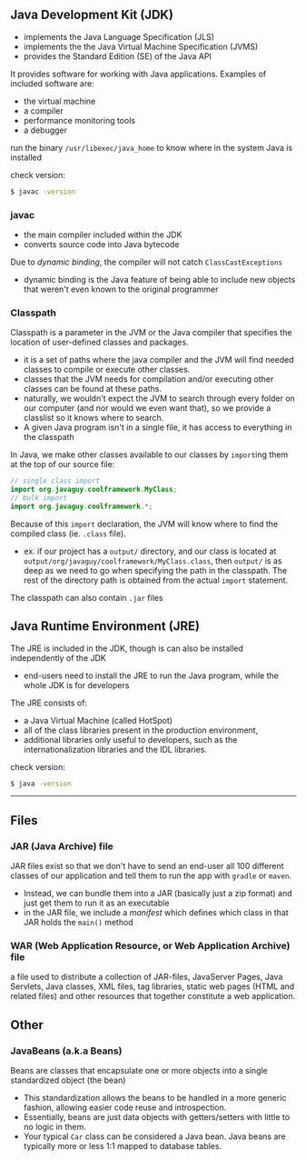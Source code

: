
## Java Development Kit (JDK)
- implements the Java Language Specification (JLS) 
- implements the the Java Virtual Machine Specification (JVMS)
- provides the Standard Edition (SE) of the Java API

It provides software for working with Java applications. Examples of included software are:
- the virtual machine
- a compiler
- performance monitoring tools
- a debugger

run the binary `/usr/libexec/java_home` to know where in the system Java is installed

check version:
```sh
$ javac -version
```

### javac
- the main compiler included within the JDK
- converts source code into Java bytecode

Due to *dynamic binding*, the compiler will not catch `ClassCastExceptions`
- dynamic binding is the Java feature of being able to include new objects that weren't even known to the original programmer

### Classpath
Classpath is a parameter in the JVM or the Java compiler that specifies the location of user-defined classes and packages.
- it is a set of paths where the java compiler and the JVM will find needed classes to compile or execute other classes.
- classes that the JVM needs for compilation and/or executing other classes can be found at these paths.
- naturally, we wouldn't expect the JVM to search through every folder on our computer (and nor would we even want that), so we provide a classlist so it knows where to search.
- A given Java program isn't in a single file, it has access to everything in the classpath

In Java, we make other classes available to our classes by `import`ing them at the top of our source file:
```java
// single class import
import org.javaguy.coolframework.MyClass;
// bulk import
import org.javaguy.coolframework.*;
```

Because of this `import` declaration, the JVM will know where to find the compiled class (ie. `.class` file).
- ex. if our project has a `output/` directory, and our class is located at `output/org/javaguy/coolframework/MyClass.class`, then `output/` is as deep as we need to go when specifying the path in the classpath. The rest of the directory path is obtained from the actual `import` statement.

The classpath can also contain `.jar` files


## Java Runtime Environment (JRE)
The JRE is included in the JDK, though is can also be installed independently of the JDK
- end-users need to install the JRE to run the Java program, while the whole JDK is for developers

The JRE consists of:
- a Java Virtual Machine (called HotSpot) 
- all of the class libraries present in the production environment, 
- additional libraries only useful to developers, such as the internationalization libraries and the IDL libraries.


check version:
```sh
$ java -version
```

* * *

## Files
### JAR (Java Archive) file
JAR files exist so that we don't have to send an end-user all 100 different classes of our application and tell them to run the app with `gradle` or `maven`. 
- Instead, we can bundle them into a JAR (basically just a zip format) and just get them to run it as an executable
- in the JAR file, we include a *manifest* which defines which class in that JAR holds the `main()` method

### WAR (Web Application Resource, or Web Application Archive) file
a file used to distribute a collection of JAR-files, JavaServer Pages, Java Servlets, Java classes, XML files, tag libraries, static web pages (HTML and related files) and other resources that together constitute a web application.

## Other
### JavaBeans (a.k.a Beans)
Beans are classes that encapsulate one or more objects into a single standardized object (the bean)
- This standardization allows the beans to be handled in a more generic fashion, allowing easier code reuse and introspection.
- Essentially, beans are just data objects with getters/setters with little to no logic in them. 
- Your typical `Car` class can be considered a Java bean. Java beans are typically more or less 1:1 mapped to database tables.